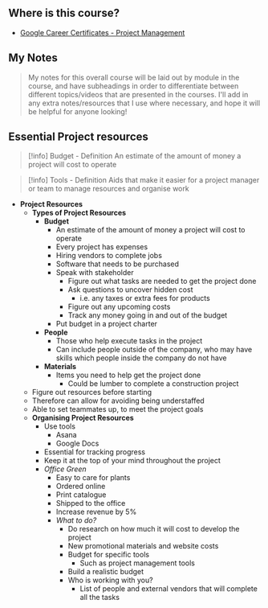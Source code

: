 ## Where is this course?
- [Google Career Certificates - Project Management](https://www.coursera.org/professional-certificates/google-project-management)

## My Notes
> My notes for this overall course will be laid out by module in the course, and have subheadings in order to differentiate between different topics/videos that are presented in the courses. I'll add in any extra notes/resources that I use where necessary, and hope it will be helpful for anyone looking!

## Essential Project resources
> [!info] Budget - Definition
> An estimate of the amount of money a project will cost to operate

> [!info] Tools - Definition
> Aids that make it easier for a project manager or team to manage resources and organise work
- **Project Resources**
	- **Types of Project Resources**
		- **Budget**
			- An estimate of the amount of money a project will cost to operate
			- Every project has expenses
			- Hiring vendors to complete jobs
			- Software that needs to be purchased
			- Speak with stakeholder
				- Figure out what tasks are needed to get the project done
				- Ask questions to uncover hidden cost
					- i.e. any taxes or extra fees for products
				- Figure out any upcoming costs
				- Track any money going in and out of the budget
			- Put budget in a project charter
		- **People**
			- Those who help execute tasks in the project
			- Can include people outside of the company, who may have skills which people inside the company do not have
		- **Materials**
			- Items you need to help get the project done
				- Could be lumber to complete a construction project
	- Figure out resources before starting
	- Therefore can allow for avoiding being understaffed
	- Able to set teammates up, to meet the project goals
	- **Organising Project Resources**
		- Use tools
			- Asana
			- Google Docs
		- Essential for tracking progress
		- Keep it at the top of your mind throughout the project
		- *Office Green*
			- Easy to care for plants
			- Ordered online
			- Print catalogue
			- Shipped to the office
			- Increase revenue by 5%
			- *What to do?*
				- Do research on how much it will cost to develop the project
				- New promotional materials and website costs
				- Budget for specific tools
					- Such as project management tools
				- Build a realistic budget
				- Who is working with you?
					- List of people and external vendors that will complete all the tasks